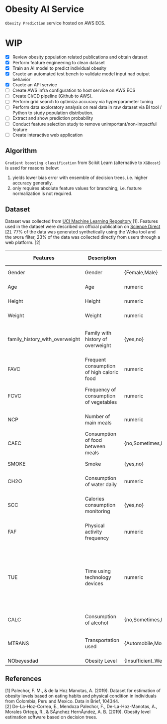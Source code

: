 # Obesity AI Service
`Obesity Prediction` service hosted on AWS ECS. <br>

# WIP
- [x] Review obesity population related publications and obtain dataset
- [x] Perform feature engineering to clean dataset
- [x] Train an AI model to predict individual obesity
- [x] Craete an automated test bench to validate model input nad output behavior
- [x] Craete an API service
- [ ] Create AWS infra configuration to host service on AWS ECS
- [ ] Create CI/CD pipeline (Github to AWS).
- [ ] Perform grid search to optimiza accuracy via hyperparameter tuning
- [ ] Perform data exploratory analysis on real data in raw dataset via BI tool / Python to study population distribution.
- [ ] Extract and show prediction probability 
- [ ] Conduct feature selection study to remove unimportant/non-impactful feature
- [ ] Create interactive web application

## Algorithm
`Gradient boosting classification` from Scikit Learn (alternative to `XGBoost`) is used for reasons below: <br>
1. yields lower bias error with ensemble of decision trees, i.e. higher accuracy generally.
2. only requires absolute feature values for branching, i.e. feature normalization is not required.

## Dataset
Dataset was collected from [UCI Machine Learning Repository](https://archive.ics.uci.edu/ml/datasets/Estimation+of+obesity+levels+based+on+eating+habits+and+physical+condition+) [1]. Features used in the dataset were described on official publication on [Science Direct](https://www.sciencedirect.com/science/article/pii/S2352340919306985?via%3Dihub#tbl1) [2]. 
77% of the data was generated synthetically using the Weka tool and the `SMOTE` filter, 23% of the data was collected directly from users through a web platform. [2]

| Features                       | Description                               | Input Type                                                                                                                 | Survey Question                                                                                                 | Survey Choices                                            |
|--------------------------------|-------------------------------------------|----------------------------------------------------------------------------------------------------------------------------|-----------------------------------------------------------------------------------------------------------------|-----------------------------------------------------------|
| Gender                         | Gender                                    | {Female,Male}                                                                                                              | what is your gender?                                                                                            | {Female,Male}                                             |
| Age                            | Age                                       | numeric                                                                                                                    | what is your age?                                                                                               | year                                                      |
| Height                         | Height                                    | numeric                                                                                                                    | what is your height?                                                                                            | meter                                                     |
| Weight                         | Weight                                    | numeric                                                                                                                    | what is your weight?                                                                                            | kg                                                        |
| family_history_with_overweight | Family with history of overweight         | {yes,no}                                                                                                                   | has a family member suffered or suffers from overweight?                                                        | {yes,no}                                                  |
| FAVC                           | Frequent consumption of high caloric food | numeric                                                                                                                    | do you eat high caloric food frequently?                                                                        | {yes,no}                                                  |
| FCVC                           | Frequency of consumption of vegetables    | numeric                                                                                                                    | do you usually eat vegetables in your meals?                                                                    | {never,sometimes,always}                                  |
| NCP                            | Number of main meals                      | numeric                                                                                                                    | how many meals do you have daily?                                                                               | amount                                                    |
| CAEC                           | Consumption of food between meals         | {no,Sometimes,Frequently,Always}                                                                                           | do you eat any food between meals?                                                                              | {no,Sometimes,Frequently,Always}                          |
| SMOKE                          | Smoke                                     | {yes,no}                                                                                                                   | do you smoke?                                                                                                   | {yes,no}                                                  |
| CH2O                           | Consumption of water daily                | numeric                                                                                                                    | how much water do you drink daily?                                                                              | {<1L,1~2L,>2L}                                            |
| SCC                            | Calories consumption monitoring           | {yes,no}                                                                                                                   | do you monitor the calories you eat daily?                                                                      | {yes,no}                                                  |
| FAF                            | Physical activity frequency               | numeric                                                                                                                    | How often do you have physical activity?                                                                        | {0day,1~2days,2~4days,4~5days}                            |
| TUE                            | Time using technology devices             | numeric                                                                                                                    | how much time do you use technological devices such as cell phone, videogames, television, computer and others? | {0-2hrs,3-5hrs,>5hrs}                                     |
| CALC                           | Consumption of alcohol                    | {no,Sometimes,Frequently,Always}                                                                                           | how often do you drink alcohol?                                                                                 | {I do not drink,Sometimes,Frequently,Always}              |
| MTRANS                         | Transportation used                       | {Automobile,Motorbike,Bike,Public_Transportation,Walking}                                                                  | which transportation do you usually use?                                                                        | {Automobile,Motorbike,Bike,Public_Transportation,Walking} |
| NObeyesdad                     | Obesity Level                             | {Insufficient_Weight,Normal_Weight,Overweight_Level_I,Overweight_Level_II,Obesity_Type_I,Obesity_Type_II,Obesity_Type_III} |                                                                                                                 |                                                           |

## References
<a id="1">[1]</a> Palechor, F. M., & de la Hoz Manotas, A. (2019). Dataset for estimation of obesity levels based on eating habits and physical condition in individuals from Colombia, Peru and Mexico. Data in Brief, 104344.<br>
<a id="2">[2]</a>  De-La-Hoz-Correa, E., Mendoza Palechor, F., De-La-Hoz-Manotas, A., Morales Ortega, R., & SÃ¡nchez HernÃ¡ndez, A. B. (2019). Obesity level estimation software based on decision trees.
